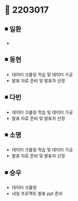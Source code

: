# 📌 2203017

## ◾ 일환

-

## ◾ 동현

- 데이터 크롤링 학습 및 데이터 가공
- 발표 자료 준비 및 발표자 선정

## ◾ 다빈

- 데이터 크롤링 학습 및 데이터 가공
- 발표 자료 준비 및 발표자 선정

## ◾ 소명

- 데이터 크롤링 학습 및 데이터 가공
- 발표 자료 준비 및 발표자 선정

## ◾ 승우

- 데이터 크롤링
- 내일 프로젝트 발표 ppt 준비
